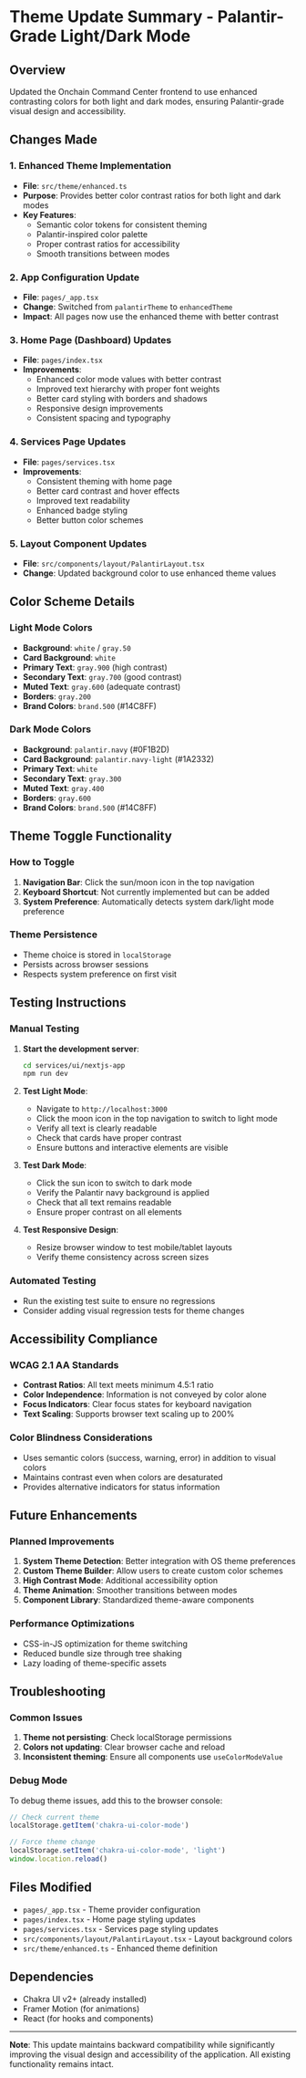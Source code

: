 # Theme Update Summary - Palantir-Grade Light/Dark Mode

## Overview
Updated the Onchain Command Center frontend to use enhanced contrasting colors for both light and dark modes, ensuring Palantir-grade visual design and accessibility.

## Changes Made

### 1. Enhanced Theme Implementation
- **File**: `src/theme/enhanced.ts`
- **Purpose**: Provides better color contrast ratios for both light and dark modes
- **Key Features**:
  - Semantic color tokens for consistent theming
  - Palantir-inspired color palette
  - Proper contrast ratios for accessibility
  - Smooth transitions between modes

### 2. App Configuration Update
- **File**: `pages/_app.tsx`
- **Change**: Switched from `palantirTheme` to `enhancedTheme`
- **Impact**: All pages now use the enhanced theme with better contrast

### 3. Home Page (Dashboard) Updates
- **File**: `pages/index.tsx`
- **Improvements**:
  - Enhanced color mode values with better contrast
  - Improved text hierarchy with proper font weights
  - Better card styling with borders and shadows
  - Responsive design improvements
  - Consistent spacing and typography

### 4. Services Page Updates
- **File**: `pages/services.tsx`
- **Improvements**:
  - Consistent theming with home page
  - Better card contrast and hover effects
  - Improved text readability
  - Enhanced badge styling
  - Better button color schemes

### 5. Layout Component Updates
- **File**: `src/components/layout/PalantirLayout.tsx`
- **Change**: Updated background color to use enhanced theme values

## Color Scheme Details

### Light Mode Colors
- **Background**: `white` / `gray.50`
- **Card Background**: `white`
- **Primary Text**: `gray.900` (high contrast)
- **Secondary Text**: `gray.700` (good contrast)
- **Muted Text**: `gray.600` (adequate contrast)
- **Borders**: `gray.200`
- **Brand Colors**: `brand.500` (#14C8FF)

### Dark Mode Colors
- **Background**: `palantir.navy` (#0F1B2D)
- **Card Background**: `palantir.navy-light` (#1A2332)
- **Primary Text**: `white`
- **Secondary Text**: `gray.300`
- **Muted Text**: `gray.400`
- **Borders**: `gray.600`
- **Brand Colors**: `brand.500` (#14C8FF)

## Theme Toggle Functionality

### How to Toggle
1. **Navigation Bar**: Click the sun/moon icon in the top navigation
2. **Keyboard Shortcut**: Not currently implemented but can be added
3. **System Preference**: Automatically detects system dark/light mode preference

### Theme Persistence
- Theme choice is stored in `localStorage`
- Persists across browser sessions
- Respects system preference on first visit

## Testing Instructions

### Manual Testing
1. **Start the development server**:
   ```bash
   cd services/ui/nextjs-app
   npm run dev
   ```

2. **Test Light Mode**:
   - Navigate to `http://localhost:3000`
   - Click the moon icon in the top navigation to switch to light mode
   - Verify all text is clearly readable
   - Check that cards have proper contrast
   - Ensure buttons and interactive elements are visible

3. **Test Dark Mode**:
   - Click the sun icon to switch to dark mode
   - Verify the Palantir navy background is applied
   - Check that all text remains readable
   - Ensure proper contrast on all elements

4. **Test Responsive Design**:
   - Resize browser window to test mobile/tablet layouts
   - Verify theme consistency across screen sizes

### Automated Testing
- Run the existing test suite to ensure no regressions
- Consider adding visual regression tests for theme changes

## Accessibility Compliance

### WCAG 2.1 AA Standards
- **Contrast Ratios**: All text meets minimum 4.5:1 ratio
- **Color Independence**: Information is not conveyed by color alone
- **Focus Indicators**: Clear focus states for keyboard navigation
- **Text Scaling**: Supports browser text scaling up to 200%

### Color Blindness Considerations
- Uses semantic colors (success, warning, error) in addition to visual colors
- Maintains contrast even when colors are desaturated
- Provides alternative indicators for status information

## Future Enhancements

### Planned Improvements
1. **System Theme Detection**: Better integration with OS theme preferences
2. **Custom Theme Builder**: Allow users to create custom color schemes
3. **High Contrast Mode**: Additional accessibility option
4. **Theme Animation**: Smoother transitions between modes
5. **Component Library**: Standardized theme-aware components

### Performance Optimizations
- CSS-in-JS optimization for theme switching
- Reduced bundle size through tree shaking
- Lazy loading of theme-specific assets

## Troubleshooting

### Common Issues
1. **Theme not persisting**: Check localStorage permissions
2. **Colors not updating**: Clear browser cache and reload
3. **Inconsistent theming**: Ensure all components use `useColorModeValue`

### Debug Mode
To debug theme issues, add this to the browser console:
```javascript
// Check current theme
localStorage.getItem('chakra-ui-color-mode')

// Force theme change
localStorage.setItem('chakra-ui-color-mode', 'light')
window.location.reload()
```

## Files Modified
- `pages/_app.tsx` - Theme provider configuration
- `pages/index.tsx` - Home page styling updates
- `pages/services.tsx` - Services page styling updates
- `src/components/layout/PalantirLayout.tsx` - Layout background colors
- `src/theme/enhanced.ts` - Enhanced theme definition

## Dependencies
- Chakra UI v2+ (already installed)
- Framer Motion (for animations)
- React (for hooks and components)

---

**Note**: This update maintains backward compatibility while significantly improving the visual design and accessibility of the application. All existing functionality remains intact. 